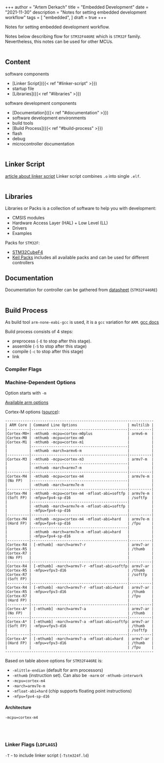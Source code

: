 +++
author = "Artem Derkach"
title = "Embedded Development"
date = "2021-11-30"
description = "Notes for setting embedded development workflow"
tags = [
    "embedded",
]
draft = true
+++

Notes for setting embedded development workflow. 
<!--more-->

Notes below describing flow for `STM32F446RE` which is `STM32F` family. 
Nevertheless, this notes can be used for other MCUs.
<br><br>


## Content
software components
- [Linker Script]({{< ref "#linker-script" >}})
- startup file
- [Libraries]({{< ref "#libraries" >}})
  
software development components
- [Documentation]({{< ref "#documentation" >}})
- software development environments
- build tools
- [Build Process]({{< ref "#build-process" >}})
- flash
- debug
- microcontroller documentation
<br><br>

## Linker Script
[article about linker script](https://blog.thea.codes/the-most-thoroughly-commented-linker-script/)
Linker script combines `.o` into single `.elf`.
<br><br>


## Libraries
Libraries or Packs is a collection of software to help you with development:
- CMSIS modules
- Hardware Access Layer (HAL) + Low Level (LL)
- Drivers
- Examples

Packs for `STM32F`:
- [STM32CubeF4](https://github.com/STMicroelectronics/STM32CubeF4)
- [Keil Packs](https://www.keil.com/dd2/pack/) includes all available packs and can be used for different controllers

## Documentation
Documentation for controller can be gathered from [datasheet](https://www.st.com/en/microcontrollers-microprocessors/stm32f446re.html) (`STM32F446RE`)
<br><br>


## Build Process
As build tool `arm-none-eabi-gcc` is used, it is a `gcc` variation for `ARM`.
[gcc docs](https://gcc.gnu.org/onlinedocs/gcc-11.2.0/gcc/)

Build process consists of 4 steps:
- preprocess (`-E` to stop after this stage). 
- assemble (`-S` to stop after this stage)
- compile (`-c` to stop after this stage)
- link
### Compiler Flags
### Machine-Dependent Options
Option starts with `-m`

[Available arm options](https://gcc.gnu.org/onlinedocs/gcc-11.2.0/gcc/ARM-Options.html)

Cortex-M options ([source](https://launchpadlibrarian.net/177524521/readme.txt)):
```
--------------------------------------------------------------------
| ARM Core | Command Line Options                       | multilib |
|----------|--------------------------------------------|----------|
|Cortex-M0+| -mthumb -mcpu=cortex-m0plus                | armv6-m  |
|Cortex-M0 | -mthumb -mcpu=cortex-m0                    |          |
|Cortex-M1 | -mthumb -mcpu=cortex-m1                    |          |
|          |--------------------------------------------|          |
|          | -mthumb -march=armv6-m                     |          |
|----------|--------------------------------------------|----------|
|Cortex-M3 | -mthumb -mcpu=cortex-m3                    | armv7-m  |
|          |--------------------------------------------|          |
|          | -mthumb -march=armv7-m                     |          |
|----------|--------------------------------------------|----------|
|Cortex-M4 | -mthumb -mcpu=cortex-m4                    | armv7e-m |
|(No FP)   |--------------------------------------------|          |
|          | -mthumb -march=armv7e-m                    |          |
|----------|--------------------------------------------|----------|
|Cortex-M4 | -mthumb -mcpu=cortex-m4 -mfloat-abi=softfp | armv7e-m |
|(Soft FP) | -mfpu=fpv4-sp-d16                          | /softfp  |
|          |--------------------------------------------|          |
|          | -mthumb -march=armv7e-m -mfloat-abi=softfp |          |
|          | -mfpu=fpv4-sp-d16                          |          |
|----------|--------------------------------------------|----------|
|Cortex-M4 | -mthumb -mcpu=cortex-m4 -mfloat-abi=hard   | armv7e-m |
|(Hard FP) | -mfpu=fpv4-sp-d16                          | /fpu     |
|          |--------------------------------------------|          |
|          | -mthumb -march=armv7e-m -mfloat-abi=hard   |          |
|          | -mfpu=fpv4-sp-d16                          |          |
|----------|--------------------------------------------|----------|
|Cortex-R4 | [-mthumb] -march=armv7-r                   | armv7-ar |
|Cortex-R5 |                                            | /thumb   |
|Cortex-R7 |                                            |          |
|(No FP)   |                                            |          |
|----------|--------------------------------------------|----------|
|Cortex-R4 | [-mthumb] -march=armv7-r -mfloat-abi=softfp| armv7-ar |
|Cortex-R5 | -mfpu=vfpv3-d16                            | /thumb   |
|Cortex-R7 |                                            | /softfp  |
|(Soft FP) |                                            |          |
|----------|--------------------------------------------|----------|
|Cortex-R4 | [-mthumb] -march=armv7-r -mfloat-abi=hard  | armv7-ar |
|Cortex-R5 | -mfpu=vfpv3-d16                            | /thumb   |
|Cortex-R7 |                                            | /fpu     |
|(Hard FP) |                                            |          |
|----------|--------------------------------------------|----------|
|Cortex-A* | [-mthumb] -march=armv7-a                   | armv7-ar |
|(No FP)   |                                            | /thumb   |
|----------|--------------------------------------------|----------|
|Cortex-A* | [-mthumb] -march=armv7-a -mfloat-abi=softfp| armv7-ar |
|(Soft FP) | -mfpu=vfpv3-d16                            | /thumb   |
|          |                                            | /softfp  |
|----------|--------------------------------------------|----------|
|Cortex-A* | [-mthumb] -march=armv7-a -mfloat-abi=hard  | armv7-ar |
|(Hard FP) | -mfpu=vfpv3-d16                            | /thumb   |
|          |                                            | /fpu     |
--------------------------------------------------------------------
```

Based on table above options for `STM32F446RE` is:
- `-mlittle-endian` (default for arm processors)
- `-mthumb` (instruction set). Can also be `-marm` or `-mthumb-interwork`
- `-mcpu=cortex-m4`
- `-march=armv7e-m`
- `-mfloat-abi=hard` (chip supports floating point instructions)
- `-mfpu=fpv4-sp-d16`

#### Architecture
`-mcpu=cortex-m4`

<br><br>


### Linker Flags (`LDFLAGS`)
`-T` - to include linker script (`-Tstm324f.ld`)
<br><br>

